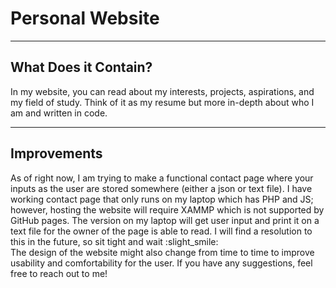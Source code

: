 # Personal Website

---

## What Does it Contain?

In my website, you can read about my interests, projects, aspirations, and my field of study.
Think of it as my resume but more in-depth about who I am and written in code.

---

## Improvements

As of right now, I am trying to make a functional contact page where your inputs as the
user are stored somewhere (either a json or text file). I have working contact page that only runs on my laptop
which has PHP and JS; however, hosting the website will require XAMMP which is not supported by GitHub pages.
The version on my laptop will get user input and print it on a text file for the owner of the page is able to read.
I will find a resolution to this in the future, so sit tight and wait :slight_smile:  
The design of the website might also change from time to time to improve usability and comfortability for the user.
If you have any suggestions, feel free to reach out to me!
